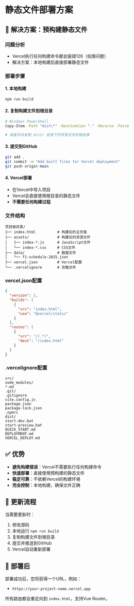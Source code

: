 # 静态文件部署方案

## 🚀 解决方案：预构建静态文件

### 问题分析
- Vercel执行任何构建命令都会报错126（权限问题）
- 解决方案：本地构建后直接部署静态文件

### 部署步骤

#### 1. 本地构建
```bash
npm run build
```

#### 2. 复制构建文件到根目录
```bash
# Windows PowerShell
Copy-Item -Path "dist\*" -Destination "." -Recurse -Force

# 或者手动复制 dist/ 目录下的所有文件到根目录
```

#### 3. 提交到GitHub
```bash
git add .
git commit -m "Add built files for Vercel deployment"
git push origin main
```

#### 4. Vercel部署
- 在Vercel中导入项目
- Vercel会直接使用根目录的静态文件
- **不需要任何构建过程**

### 文件结构
```
项目根目录/
├── index.html          # 构建后的主页面
├── assets/             # 构建后的资源文件
│   ├── index-*.js      # JavaScript文件
│   └── index-*.css     # CSS文件
├── data/               # 数据文件
│   └── f1-schedule-2025.json
├── vercel.json         # Vercel配置
└── .vercelignore       # 忽略文件
```

### vercel.json配置
```json
{
  "version": 2,
  "builds": [
    {
      "src": "index.html",
      "use": "@vercel/static"
    }
  ],
  "routes": [
    {
      "src": "/(.*)",
      "dest": "/index.html"
    }
  ]
}
```

### .vercelignore配置
```
src/
node_modules/
*.md
.git/
.gitignore
vite.config.js
package.json
package-lock.json
.npmrc
dist/
start-dev.bat
start-preview.bat
QUICK_START.md
DEPLOYMENT.md
VERCEL_DEPLOY.md
```

## ✅ 优势

- **避免构建错误**：Vercel不需要执行任何构建命令
- **快速部署**：直接使用预构建的静态文件
- **稳定可靠**：不依赖Vercel的构建环境
- **完全控制**：本地构建，确保文件正确

## 🔄 更新流程

当需要更新时：
1. 修改源码
2. 本地运行 `npm run build`
3. 复制构建文件到根目录
4. 提交并推送到GitHub
5. Vercel自动重新部署

## 🎯 部署后

部署成功后，您将获得一个URL，例如：
- `https://your-project-name.vercel.app`

所有路由都会重定向到 `index.html`，支持Vue Router。
